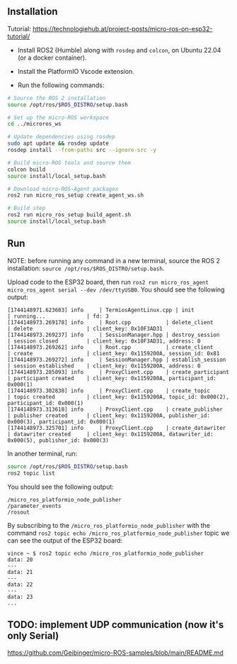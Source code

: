 ## Installation

Tutorial: https://technologiehub.at/project-posts/micro-ros-on-esp32-tutorial/

- Install ROS2 (Humble) along with `rosdep` and `colcon`, on Ubuntu 22.04 (or a docker container).

- Install the PlatformIO Vscode extension.

- Run the following commands:

```bash
# Source the ROS 2 installation
source /opt/ros/$ROS_DISTRO/setup.bash

# Set up the micro-ROS workspace
cd ../microros_ws

# Update dependencies using rosdep
sudo apt update && rosdep update
rosdep install --from-paths src --ignore-src -y

# Build micro-ROS tools and source them
colcon build
source install/local_setup.bash

# Download micro-ROS-Agent packages
ros2 run micro_ros_setup create_agent_ws.sh

# Build step
ros2 run micro_ros_setup build_agent.sh
source install/local_setup.bash
```

## Run

NOTE: before running any command in a new terminal, source the ROS 2 installation: `source /opt/ros/$ROS_DISTRO/setup.bash`.

Upload code to the ESP32 board, then run `ros2 run micro_ros_agent micro_ros_agent serial --dev /dev/ttyUSB0`. You should see the following output:

```
[1744148971.623603] info     | TermiosAgentLinux.cpp | init                     | running...             | fd: 3
[1744148973.269178] info     | Root.cpp           | delete_client            | delete                 | client_key: 0x10F3AD31
[1744148973.269237] info     | SessionManager.hpp | destroy_session          | session closed         | client_key: 0x10F3AD31, address: 0
[1744148973.269262] info     | Root.cpp           | create_client            | create                 | client_key: 0x1159200A, session_id: 0x81
[1744148973.269272] info     | SessionManager.hpp | establish_session        | session established    | client_key: 0x1159200A, address: 0
[1744148973.285093] info     | ProxyClient.cpp    | create_participant       | participant created    | client_key: 0x1159200A, participant_id: 0x000(1)
[1744148973.302838] info     | ProxyClient.cpp    | create_topic             | topic created          | client_key: 0x1159200A, topic_id: 0x000(2), participant_id: 0x000(1)
[1744148973.313618] info     | ProxyClient.cpp    | create_publisher         | publisher created      | client_key: 0x1159200A, publisher_id: 0x000(3), participant_id: 0x000(1)
[1744148973.325701] info     | ProxyClient.cpp    | create_datawriter        | datawriter created     | client_key: 0x1159200A, datawriter_id: 0x000(5), publisher_id: 0x000(3)
```

In another terminal, run:

```bash
source /opt/ros/$ROS_DISTRO/setup.bash
ros2 topic list
```

You should see the following output:

```
/micro_ros_platformio_node_publisher
/parameter_events
/rosout
```

By subscribing to the `/micro_ros_platformio_node_publisher` with the command `ros2 topic echo /micro_ros_platformio_node_publisher` topic we can see the output of the ESP32 board:
```
vince ~ $ ros2 topic echo /micro_ros_platformio_node_publisher
data: 20
---
data: 21
---
data: 22
---
data: 23
...
```

## TODO: implement UDP communication (now it's only Serial)

https://github.com/Geibinger/micro-ROS-samples/blob/main/README.md
